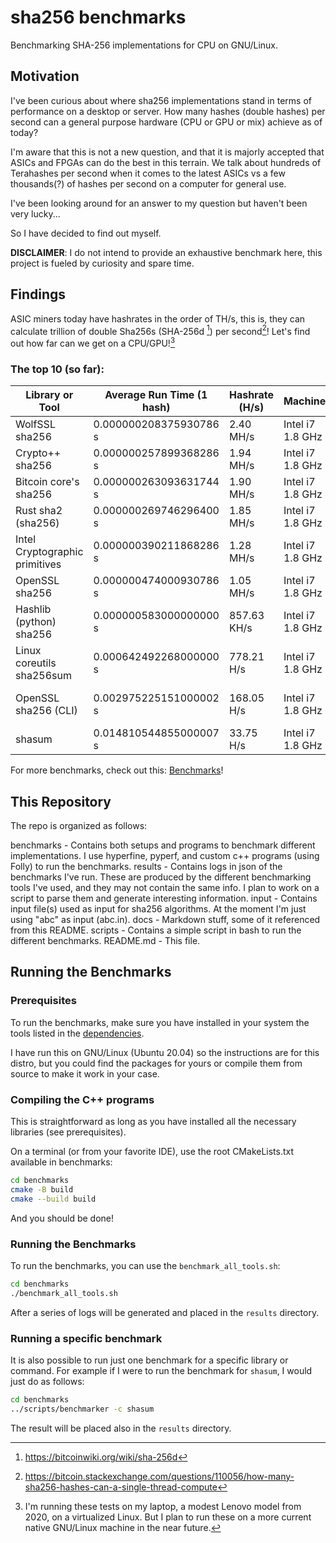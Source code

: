 # sha256 benchmarks

Benchmarking SHA-256 implementations for CPU on GNU/Linux.

## Motivation

I've been curious about where sha256 implementations stand in terms of
performance on a desktop or server. How many hashes (double hashes) 
per second can a general purpose hardware (CPU or GPU or mix) achieve 
as of today?

I'm aware that this is not a new question, and that it is majorly accepted 
that ASICs and FPGAs can do the best in this terrain. We talk about hundreds
of Terahashes per second when it comes to the latest ASICs vs a few thousands(?) 
of hashes per second on a computer for general use.

I've been looking around for an answer to my question but haven't been very
lucky...

So I have decided to find out myself. 

**DISCLAIMER**: I do not intend to provide an exhaustive benchmark here, this
project is fueled by curiosity and spare time.


## Findings

ASIC miners today have hashrates in the order of TH/s, this is, they can calculate
trillion of double Sha256s (SHA-256d [^sha256-d]) per second[^btc-lingo]! 
Let's find out how far can we get on a CPU/GPU![^machine]

### The top 10 (so far):

| Library or Tool                | Average Run Time (1 hash) | Hashrate (H/s) | Machine          | Program            |
|--------------------------------|---------------------------|----------------|------------------|--------------------|
| WolfSSL sha256                 | 0.000000208375930786 s    | 2.40   MH/s    | Intel i7 1.8 GHz | C++                |
| Crypto++ sha256                | 0.000000257899368286 s    | 1.94   MH/s    | Intel i7 1.8 GHz | C++                |
| Bitcoin core's sha256          | 0.000000263093631744 s    | 1.90   MH/s    | Intel i7 1.8 GHz | C++                |
| Rust sha2 (sha256)             | 0.000000269746296400 s    | 1.85   MH/s    | Intel i7 1.8 GHz | Rust               |
| Intel Cryptographic primitives | 0.000000390211868286 s    | 1.28   MH/s    | Intel i7 1.8 GHz | C++                |
| OpenSSL sha256                 | 0.000000474000930786 s    | 1.05   MH/s    | Intel i7 1.8 GHz | C++                |
| Hashlib (python) sha256        | 0.000000583000000000 s    | 857.63 KH/s    | Intel i7 1.8 GHz | Python             |
| Linux coreutils sha256sum      | 0.000642492268000000 s    | 778.21  H/s    | Intel i7 1.8 GHz | Command Line       |
| OpenSSL sha256 (CLI)           | 0.002975225151000002 s    | 168.05  H/s    | Intel i7 1.8 GHz | C/C++ Command Line |
| shasum                         | 0.014810544855000007 s    | 33.75   H/s    | Intel i7 1.8 GHz | Perl               |


For more benchmarks, check out this: [Benchmarks](docs/Benchmarks.md)!

## This Repository

The repo is organized as follows:

benchmarks  - Contains both setups and programs to benchmark different implementations. I use hyperfine, 
              pyperf, and custom c++ programs (using Folly) to run the benchmarks.
results     - Contains logs in json of the benchmarks I've run. These are produced by the different benchmarking
              tools I've used, and they may not contain the same info. I plan to work on a script to parse them
              and generate interesting information.
input       - Contains input file(s) used as input for sha256 algorithms. 
              At the moment I'm just using "abc" as input (abc.in).
docs        - Markdown stuff, some of it referenced from this README.
scripts     - Contains a simple script in bash to run the different benchmarks.
README.md   - This file.

## Running the Benchmarks

### Prerequisites
To run the benchmarks, make sure you have installed in your system the tools listed in the 
[dependencies](docs/Dependencies.md).  

I have run this on GNU/Linux (Ubuntu 20.04) so the instructions are for this 
distro, but you could find the packages for yours or compile them from source to make it work in your case.

### Compiling the C++ programs
This is straightforward as long as you have installed all the necessary libraries (see prerequisites).

On a terminal (or from your favorite IDE), use the root CMakeLists.txt available in benchmarks:
```bash
cd benchmarks
cmake -B build
cmake --build build
```

And you should be done!

### Running the Benchmarks
To run the benchmarks, you can use the `benchmark_all_tools.sh`:

```bash
cd benchmarks
./benchmark_all_tools.sh
```

After a series of logs will be generated and placed in the `results` directory.

### Running a specific benchmark
It is also possible to run just one benchmark for a specific library or command.
For example if I were to run the benchmark for `shasum`, I would just do as follows:

```bash
cd benchmarks
../scripts/benchmarker -c shasum
```

The result will be placed also in the `results` directory.



[^machine]: I'm running these tests on my laptop, a modest Lenovo model from 2020, on a virtualized Linux. 
            But I plan to run these on a more current native GNU/Linux machine in the near future.

[^sha256-d]: https://bitcoinwiki.org/wiki/sha-256d

[^btc-lingo]: https://bitcoin.stackexchange.com/questions/110056/how-many-sha256-hashes-can-a-single-thread-compute
